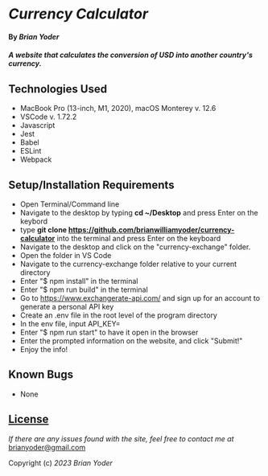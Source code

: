 # _Currency Calculator_

#### By _**Brian Yoder**_

#### _A website that calculates the conversion of USD into another country's currency._

## Technologies Used

* MacBook Pro (13-inch, M1, 2020), macOS Monterey v. 12.6
* VSCode v. 1.72.2
* Javascript
* Jest
* Babel
* ESLint
* Webpack

## Setup/Installation Requirements


* Open Terminal/Command line
* Navigate to the desktop by typing **cd ~/Desktop** and press Enter on the keybord
* type **git clone https://github.com/brianwilliamyoder/currency-calculator** into the terminal and press Enter on the keyboard
* Navigate to the desktop and click on the "currency-exchange" folder.
* Open the folder in VS Code
* Navigate to the currency-exchange folder relative to your current directory
* Enter "$ npm install" in the terminal
* Enter "$ npm run build" in the terminal
* Go to https://www.exchangerate-api.com/ and sign up for an account to generate a personal API key
* Create an .env file in the root level of the program directory
* In the env file, input API_KEY=<your personal api key>
* Enter "$ npm run start" to have it open in the browser
* Enter the prompted information on the website, and click "Submit!" 
* Enjoy the info!

## Known Bugs

* None


## [License](https://mit-license.org/)

_If there are any issues found with the site, feel free to contact me at_ [brianyoder@gmail.com](brianyoder@gmail.com)

Copyright (c) _2023_ _Brian Yoder_